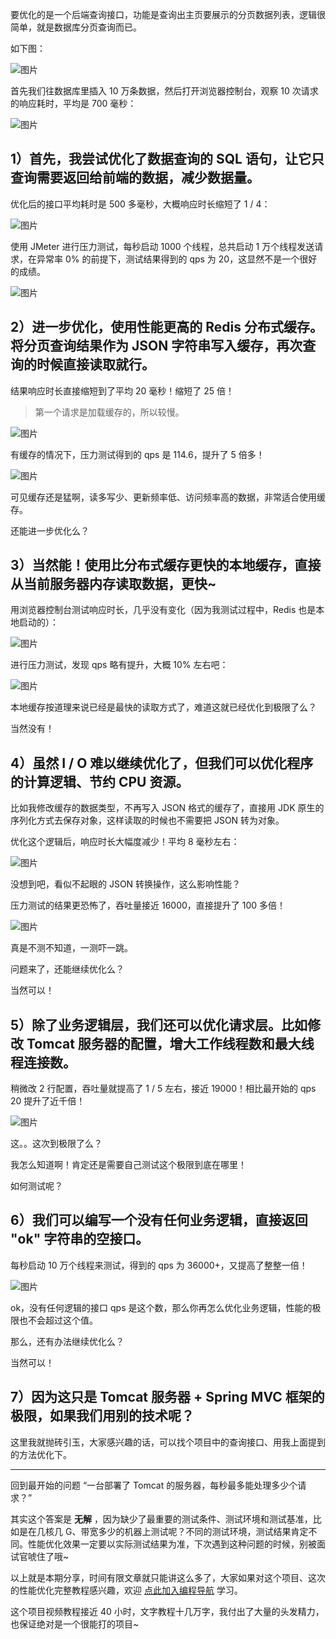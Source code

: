 要优化的是一个后端查询接口，功能是查询出主页要展示的分页数据列表，逻辑很简单，就是数据库分页查询而已。

如下图：

![图片](./assets/640.png)

首先我们往数据库里插入 10 万条数据，然后打开浏览器控制台，观察 10 次请求的响应耗时，平均是 700 毫秒：

![图片](./assets/640-1706957849676-1.png)

## 1）首先，我尝试优化了数据查询的 SQL 语句，让它只查询需要返回给前端的数据，减少数据量。

优化后的接口平均耗时是 500 多毫秒，大概响应时长缩短了 1 / 4：

![图片](https://mmbiz.qpic.cn/mmbiz_png/mngWTkJEOYIoXGgM4WSyfMGNSVUIeeGSklnqACKr8mPibTeTKLC1icjvibpbbXEU4mRHNXaDxUqqUvtHC7C2JGDyw/640?wx_fmt=png&from=appmsg&wxfrom=5&wx_lazy=1&wx_co=1&retryload=1)

使用 JMeter 进行压力测试，每秒启动 1000 个线程，总共启动 1 万个线程发送请求，在异常率 0% 的前提下，测试结果得到的 qps 为 20，这显然不是一个很好的成绩。

![图片](./assets/640-1706957849676-2.png)

## 2）进一步优化，使用性能更高的 Redis 分布式缓存。将分页查询结果作为 JSON 字符串写入缓存，再次查询的时候直接读取就行。

结果响应时长直接缩短到了平均 20 毫秒！缩短了 25 倍！

> 第一个请求是加载缓存的，所以较慢。

![图片](./assets/640-1706957849676-3.png)

有缓存的情况下，压力测试得到的 qps 是 114.6，提升了 5 倍多！

![图片](./assets/640-1706957849676-4.png)

可见缓存还是猛啊，读多写少、更新频率低、访问频率高的数据，非常适合使用缓存。

还能进一步优化么？

## 3）当然能！使用比分布式缓存更快的本地缓存，直接从当前服务器内存读取数据，更快~

用浏览器控制台测试响应时长，几乎没有变化（因为我测试过程中，Redis 也是本地启动的）：

![图片](./assets/640-1706957849676-5.png)

进行压力测试，发现 qps 略有提升，大概 10% 左右吧：

![图片](./assets/640-1706957849676-6.png)

本地缓存按道理来说已经是最快的读取方式了，难道这就已经优化到极限了么？

当然没有！

## 4）虽然 I / O 难以继续优化了，但我们可以优化程序的计算逻辑、节约 CPU 资源。

比如我修改缓存的数据类型，不再写入 JSON 格式的缓存了，直接用 JDK 原生的序列化方式去保存对象，这样读取的时候也不需要把 JSON 转为对象。

优化这个逻辑后，响应时长大幅度减少！平均 8 毫秒左右：

![图片](./assets/640-1706957849676-7.png)

没想到吧，看似不起眼的 JSON 转换操作，这么影响性能？

压力测试的结果更恐怖了，吞吐量接近 16000，直接提升了 100 多倍！

![图片](./assets/640-1706958244269-56.png)

真是不测不知道，一测吓一跳。

问题来了，还能继续优化么？

当然可以！

## 5）除了业务逻辑层，我们还可以优化请求层。比如修改 Tomcat 服务器的配置，增大工作线程数和最大线程连接数。

稍微改 2 行配置，吞吐量就提高了 1 / 5 左右，接近 19000！相比最开始的 qps 20 提升了近千倍！

![图片](./assets/640-1706957849676-8.png)

这。。这次到极限了么？

我怎么知道啊！肯定还是需要自己测试这个极限到底在哪里！

如何测试呢？

## 6）我们可以编写一个没有任何业务逻辑，直接返回 "ok" 字符串的空接口。

每秒启动 10 万个线程来测试，得到的 qps 为 36000+，又提高了整整一倍！

![图片](./assets/640-1706957849677-9.png)

ok，没有任何逻辑的接口 qps 是这个数，那么你再怎么优化业务逻辑，性能的极限也不会超过这个值。

那么，还有办法继续优化么？

当然可以！

## 7）因为这只是 Tomcat 服务器 + Spring MVC 框架的极限，如果我们用别的技术呢？

这里我就抛砖引玉，大家感兴趣的话，可以找个项目中的查询接口、用我上面提到的方法优化下。



------


回到最开始的问题 “一台部署了 Tomcat 的服务器，每秒最多能处理多少个请求？”

其实这个答案是 **无解** ，因为缺少了最重要的测试条件、测试环境和测试基准，比如是在几核几 G、带宽多少的机器上测试呢？不同的测试环境，测试结果肯定不同。性能优化效果一定要以实际测试结果为准，下次遇到这种问题的时候，别被面试官唬住了哦~

以上就是本期分享，时间有限文章就只能讲这么多了，大家如果对这个项目、这次的性能优化完整教程感兴趣，欢迎 [点此加入编程导航](https://mp.weixin.qq.com/s?__biz=MzI1NDczNTAwMA==&mid=2247556426&idx=1&sn=25cd9bba0384f05d9db40c254291f0c6&scene=21#wechat_redirect) 学习。

这个项目视频教程接近 40 小时，文字教程十几万字，我付出了大量的头发精力，也保证绝对是一个很能打的项目~